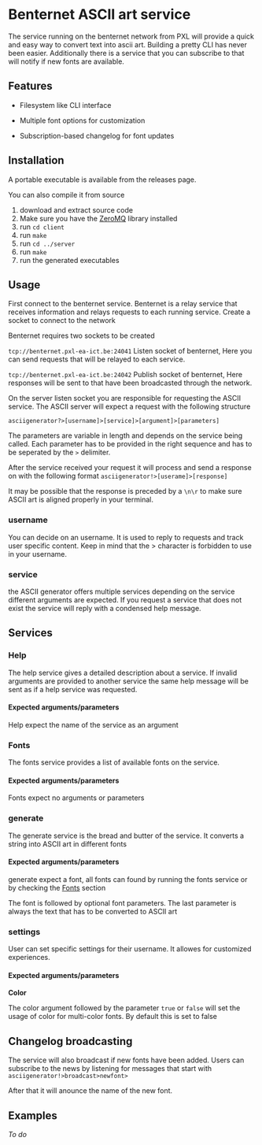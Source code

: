 # Benternet ASCII art service

The service running on the benternet network from PXL will provide a quick and easy way to convert text into ascii art. Building a pretty CLI has never been easier. Additionally there is a service that you can subscribe to that will notify if new fonts are available. 

## Features

- Filesystem like CLI interface

- Multiple font options for customization

- Subscription-based changelog for font updates

## Installation
A portable executable is available from the releases page.

You can also compile it from source

1. download and extract source code
2. Make sure you have the [ZeroMQ](https://zeromq.org/download/) library installed
3. run `cd client`
4. run `make`
5. run `cd ../server`
6. run `make`
7. run the generated executables

## Usage

First connect to the benternet service. Benternet is a relay service that receives information and relays requests to each running service.  Create a socket to connect to the network

Benternet  requires two sockets to be created

`tcp://benternet.pxl-ea-ict.be:24041` Listen socket of benternet,  Here you can send requests that will be relayed to each service. 

`tcp://benternet.pxl-ea-ict.be:24042` Publish socket of benternet, Here responses will be sent to that have been broadcasted through the network.

On the server listen socket you are responsible for requesting the ASCII service. The ASCII server will expect a request with the following structure

`asciigenerator?>[username]>[service]>[argument]>[parameters]`

The parameters are variable in length and depends on the service being called. Each parameter has to be provided in the right sequence and has to be seperated by the `>` delimiter.

After the service received your request it will process and send a response on with the following format
`asciigenerator!>[userame]>[response]`

It may be possible that the response is preceded by a `\n\r` to make sure ASCII art is aligned properly in your terminal.

### username

You can decide on an username. It is used to reply to requests and track user specific content. Keep in mind that the > character is forbidden to use in your username.

### service

the ASCII generator offers multiple services depending on the service different arguments are expected. If you request a service that does not exist the service will reply with a condensed help message.

## Services

### Help

The help service gives a detailed description about a service. If invalid arguments are provided to another service the same help message will be sent as if a help service was requested.

#### Expected arguments/parameters

Help expect the name of the service as an argument

### Fonts

The fonts service provides a list of available fonts on the service.

#### Expected arguments/parameters

Fonts expect no arguments or parameters

### generate

The generate service is the bread and butter of the service. It converts a string into ASCII art in different fonts

#### Expected arguments/parameters

generate expect a font, all fonts can found by running the fonts service or by checking the [Fonts]() section

The font is followed by optional font parameters. The last parameter is always the text that has to be converted to ASCII art

### settings

User can set specific settings for their username. It allowes for customized experiences.

#### Expected arguments/parameters

**Color**

The color argument followed by the parameter `true` or `false` will set the usage of color for multi-color fonts. By default this is set to false

## Changelog broadcasting

The service will also broadcast if new fonts have been added. Users can subscribe to the news by listening for messages that start with `asciigenerator!>broadcast>newfont>`

After that it will anounce the name of the new font.

## Examples

*To do*
